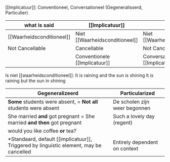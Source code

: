 
[[Implicatuur]]: Conventioneel, Conversationeel (Gegeneralisserd, Particulier)

| what is said              | [[Implicatuur]]                |                             |
| ------------------------- | ------------------------------ | --------------------------- |
| [[Waarheidsconditioneel]] | Niet [[Waarheidsconditioneel]] | Niet [[Waarheidsconditioneel]]  |
| Not Cancellable           | Cancellable                    | Not Cancellable             |
|                           | Conventionele [[Implicatuur]]      | Conversationele [[Implicatuur]] |
   

Is niet [[waarheidsconditioneel]]:
It is raining and the sun is shining
It is raining but the sun in shining

| Gegeneralizeerd                                                                    | Particularized                |
| ---------------------------------------------------------------------------------- | ----------------------------- |
| **Some** students were absent, = **Not all** students were absent                  | De scholen zijn weer begonnen |
| She married **and** got pregnant = She married **and then** got pregnant           | Such a lovely day (regent)    |
| would you like coffee **or** tea?                                                  |                               |
| *Standaard, default [[implicatuur]], Triggered by linguistic element, may be cancelled | Entirely dependent on context |


